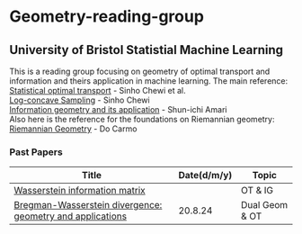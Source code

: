 # Geometry-reading-group  
## University of Bristol Statistial Machine Learning  
This is a reading group focusing on geometry of optimal transport and information and theirs application in machine learning. The main reference:   
[Statistical optimal transport](https://arxiv.org/abs/2407.18163) -  Sinho Chewi et al.   
[Log-concave Sampling](https://chewisinho.github.io/main.pdf) - Sinho Chewi    
[Information geometry and its application](https://link.springer.com/book/10.1007/978-4-431-55978-8) - Shun-ichi Amari    
Also here is the reference for the foundations on Riemannian geometry:      
[Riemannian Geometry](https://ia800300.us.archive.org/16/items/topology-collection/Riemannian%20Geometry%20-%20M.%20doCarmo_text.pdf) - Do Carmo     

### Past Papers  

| Title | Date(d/m/y) | Topic |
|-------|------|-----|
|[Wasserstein information matrix](https://arxiv.org/abs/1910.11248)|  |OT & IG|
|[Bregman-Wasserstein divergence: geometry and applications](https://arxiv.org/pdf/2302.05833) |20.8.24 |Dual Geom & OT |
